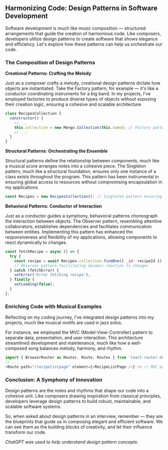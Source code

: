 ## Harmonizing Code: Design Patterns in Software Development

Software development is much like music composition — structured arrangements that guide the creation of harmonious code. Like composers, developers utilize design patterns to create software that shows elegance and efficiency. Let's explore how these patterns can help us orchestrate our code.

### The Composition of Design Patterns

**Creational Patterns: Crafting the Melody**

Just as a composer crafts a melody, creational design patterns dictate how objects are instantiated. Take the Factory pattern, for example — it's like a conductor coordinating instruments for a big band. In my projects, I've employed factories to produce diverse types of objects without exposing their creation logic, ensuring a cohesive and scalable architecture.

```javascript
class RecipesCollection {
  constructor() {
    // ...
    this.collection = new Mongo.Collection(this.name); // Factory pattern instantiation
    // ...
  }
}
```

**Structural Patterns: Orchestrating the Ensemble**

Structural patterns define the relationship between components, much like a musical score arranges notes into a cohesive piece. The Singleton pattern, much like a structural foundation, ensures only one instance of a class exists throughout the program. This pattern has been instrumental in ensuring global access to resources without compromising encapsulation in my applications.

```javascript
const Recipes = new RecipesCollection(); // Singleton pattern ensuring single instance
```

**Behavioral Patterns: Conductor of Interaction**

Just as a conductor guides a symphony, behavioral patterns choreograph the interaction between objects. The Observer pattern, resembling attentive collaborators, establishes dependencies and facilitates communication between entities. Implementing this pattern has enhanced the responsiveness and flexibility of my applications, allowing components to react dynamically to changes.

```javascript
const fetchRecipe = async () => {
  try {
    const recipe = await Recipes.collection.findOne({ _id: recipeId });
    // Observer pattern facilitating dynamic reaction to changes
  } catch (fetchError) {
    setError('Error fetching recipe');
  } finally {
    setLoading(false);
  }
};
```

### Enriching Code with Musical Examples

Reflecting on my coding journey, I've integrated design patterns into my projects, much like musical motifs are used in jazz solos.

For instance, we employed the MVC (Model-View-Controller) pattern to separate data, presentation, and user interaction. This architecture streamlined development and maintenance, much like how a well-composed song balances melody, harmony, and rhythm.

```javascript
import { BrowserRouter as Router, Route, Routes } from 'react-router-dom';
// ...
<Route path="/recipelistpage" element={<RecipeListPage />} /> // MVC pattern in routing
```

### Conclusion: A Symphony of Innovation

Design patterns are the notes and rhythms that shape our code into a cohesive unit. Like composers drawing inspiration from classical principles, developers leverage design patterns to build robust, maintainable, and scalable software systems.

So, when asked about design patterns in an interview, remember — they are the blueprints that guide us in composing elegant and efficient software. We can see them as the building blocks of creativity, and let their influence transform our code.


*ChatGPT was used to help understand design pattern concepts.*
